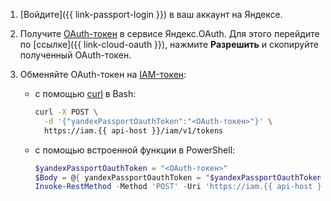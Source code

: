1. [Войдите]({{ link-passport-login }}) в ваш аккаунт на Яндексе.
1. Получите [OAuth-токен](../../iam/concepts/authorization/oauth-token.md) в сервисе Яндекс.OAuth. Для этого перейдите по [ссылке]({{ link-cloud-oauth }}), нажмите **Разрешить** и скопируйте полученный OAuth-токен.
1. Обменяйте OAuth-токен на [IAM-токен](../../iam/concepts/authorization/iam-token.md):

    * с помощью [curl](https://curl.haxx.se) в Bash:

        ```bash
        curl -X POST \
          -d '{"yandexPassportOauthToken":"<OAuth-токен>"}' \
          https://iam.{{ api-host }}/iam/v1/tokens
        ```
    * с помощью встроенной функции в PowerShell:

        ```powershell
        $yandexPassportOauthToken = "<OAuth-токен>"
        $Body = @{ yandexPassportOauthToken = "$yandexPassportOauthToken" } | ConvertTo-Json -Compress
        Invoke-RestMethod -Method 'POST' -Uri 'https://iam.{{ api-host }}/iam/v1/tokens' -Body $Body -ContentType 'Application/json' | Select-Object -ExpandProperty iamToken
        ```